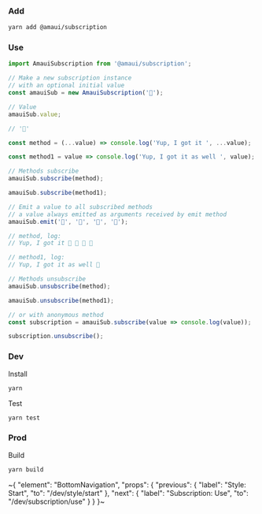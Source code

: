 
### Add

```sh
yarn add @amaui/subscription
```

### Use

```javascript
import AmauiSubscription from '@amaui/subscription';

// Make a new subscription instance
// with an optional initial value
const amauiSub = new AmauiSubscription('🙂');

// Value
amauiSub.value;

// '🙂'

const method = (...value) => console.log('Yup, I got it ', ...value);

const method1 = value => console.log('Yup, I got it as well ', value);

// Methods subscribe
amauiSub.subscribe(method);

amauiSub.subscribe(method1);

// Emit a value to all subscribed methods
// a value always emitted as arguments received by emit method
amauiSub.emit('🌱', '🌱', '🌱', '🌱');

// method, log:
// Yup, I got it 🌱 🌱 🌱 🌱

// method1, log:
// Yup, I got it as well 🌱

// Methods unsubscribe
amauiSub.unsubscribe(method);

amauiSub.unsubscribe(method1);

// or with anonymous method
const subscription = amauiSub.subscribe(value => console.log(value));

subscription.unsubscribe();
```

### Dev

Install

```sh
yarn
```

Test

```sh
yarn test
```

### Prod

Build

```sh
yarn build
```

~{
  "element": "BottomNavigation",
  "props": {
    "previous": {
      "label": "Style: Start",
      "to": "/dev/style/start"
    },
    "next": {
      "label": "Subscription: Use",
      "to": "/dev/subscription/use"
    }
  }
}~
